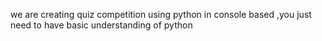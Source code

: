 
we are creating quiz competition using python in console based ,you just need to have basic understanding of python
